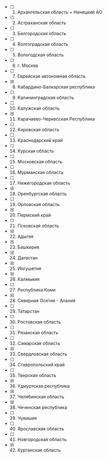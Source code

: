 - [ ] 1) Архангельская область + Ненецкий АО
- [ ] 2) Астраханская область
- [ ] 3) Белгородская область
- [ ] 4) Волгоградская область
- [ ] 5) Вологодская область
- [ ] 6) г. Москва
- [ ] 7) Еврейская автономная область
- [x] 8) Кабардино-Балкарская республика
- [ ] 9) Калининградская область
- [ ] 10) Калужская область
- [x] 11) Карачаево-Черкесская Республика
- [ ] 12) Кировская область
- [ ] 13) Краснодарский край
- [ ] 14) Курская область
- [ ] 15) Московская область
- [ ] 16) Мурманская область
- [ ] 17) Нижегородская область
- [x] 18) Оренбургская область
- [ ] 19) Орловская область
- [x] 20) Пермский край
- [ ] 21) Псковская область
- [x] 22) Адыгея
- [x] 23) Башкирия
- [x] 24) Дагестан
- [x] 25) Ингушетия
- [x] 26) Калмыкия
- [ ] 27) Республика Коми
- [x] 28) Северная Осетия - Алания
- [ ] 29) Татарстан
- [ ] 30) Ростовская область
- [ ] 31) Рязанская область
- [ ] 32) Самарская область
- [x] 33) Свердловская область
- [ ] 34) Ставропольский край
- [ ] 35) Тверская область
- [x] 36) Удмуртская республика
- [x] 37) Челябинская область
- [x] 38) Чеченская республика
- [ ] 39) Чувашия
- [ ] 40) Ярославская область
- [ ] 41) Новгородская область
- [x] 42) Курганская область
